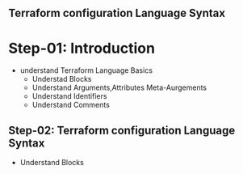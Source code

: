 ## Terraform configuration Language Syntax

# Step-01: Introduction
- understand Terraform Language Basics
    - Understad Blocks
    - Understand Arguments,Attributes Meta-Aurgements
    - Understand Identifiers
    - Understand Comments
## Step-02: Terraform configuration Language Syntax
- Understand Blocks
